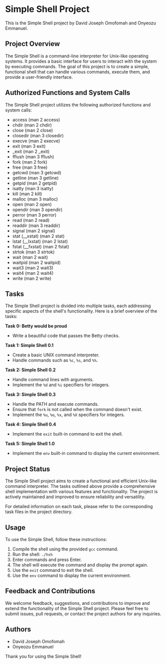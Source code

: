# Simple Shell Project
This is the Simple Shell project by David Joseph Omofomah and Onyeozu Emmanuel.

## Project Overview
The Simple Shell is a command-line interpreter for Unix-like operating systems. It provides a basic interface for users to interact with the system by executing commands. The goal of this project is to create a simple, functional shell that can handle various commands, execute them, and provide a user-friendly interface.

## Authorized Functions and System Calls
The Simple Shell project utilizes the following authorized functions and system calls:

- access (man 2 access)
- chdir (man 2 chdir)
- close (man 2 close)
- closedir (man 3 closedir)
- execve (man 2 execve)
- exit (man 3 exit)
- _exit (man 2 _exit)
- fflush (man 3 fflush)
- fork (man 2 fork)
- free (man 3 free)
- getcwd (man 3 getcwd)
- getline (man 3 getline)
- getpid (man 2 getpid)
- isatty (man 3 isatty)
- kill (man 2 kill)
- malloc (man 3 malloc)
- open (man 2 open)
- opendir (man 3 opendir)
- perror (man 3 perror)
- read (man 2 read)
- readdir (man 3 readdir)
- signal (man 2 signal)
- stat (__xstat) (man 2 stat)
- lstat (__lxstat) (man 2 lstat)
- fstat (__fxstat) (man 2 fstat)
- strtok (man 3 strtok)
- wait (man 2 wait)
- waitpid (man 2 waitpid)
- wait3 (man 2 wait3)
- wait4 (man 2 wait4)
- write (man 2 write)

## Tasks
The Simple Shell project is divided into multiple tasks, each addressing specific aspects of the shell's functionality. Here is a brief overview of the tasks:

**Task 0: Betty would be proud**
- Write a beautiful code that passes the Betty checks.

**Task 1: Simple Shell 0.1**
- Create a basic UNIX command interpreter.
- Handle commands such as `%c`, `%s`, and `%%`.

**Task 2: Simple Shell 0.2**
- Handle command lines with arguments.
- Implement the `%d` and `%i` specifiers for integers.

**Task 3: Simple Shell 0.3**
- Handle the PATH and execute commands.
- Ensure that `fork` is not called when the command doesn't exist.
- Implement the `%u`, `%o`, `%x`, and `%X` specifiers for integers.

**Task 4: Simple Shell 0.4**
- Implement the `exit` built-in command to exit the shell.

**Task 5: Simple Shell 1.0**
- Implement the `env` built-in command to display the current environment.

## Project Status
The Simple Shell project aims to create a functional and efficient Unix-like command interpreter. The tasks outlined above provide a comprehensive shell implementation with various features and functionality. The project is actively maintained and improved to ensure reliability and versatility.

For detailed information on each task, please refer to the corresponding task files in the project directory.

## Usage
To use the Simple Shell, follow these instructions:

1. Compile the shell using the provided `gcc` command.
2. Run the shell: `./hsh`
3. Enter commands and press Enter.
4. The shell will execute the command and display the prompt again.
5. Use the `exit` command to exit the shell.
6. Use the `env` command to display the current environment.

## Feedback and Contributions
We welcome feedback, suggestions, and contributions to improve and extend the functionality of the Simple Shell project. Please feel free to submit issues, pull requests, or contact the project authors for any inquiries.

## Authors
- David Joseph Omofomah
- Onyeozu Emmanuel 

Thank you for using the Simple Shell!
